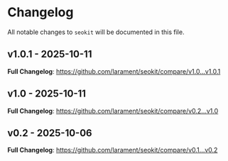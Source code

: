 # Changelog

All notable changes to `seokit` will be documented in this file.

## v1.0.1 - 2025-10-11

**Full Changelog**: https://github.com/larament/seokit/compare/v1.0...v1.0.1

## v1.0 - 2025-10-11

**Full Changelog**: https://github.com/larament/seokit/compare/v0.2...v1.0

## v0.2 - 2025-10-06

**Full Changelog**: https://github.com/larament/seokit/compare/v0.1...v0.2
